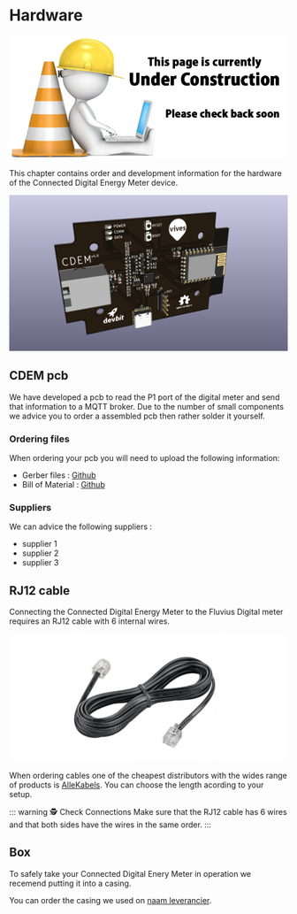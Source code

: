 # Hardware

![UNDER CONSTRUCTION](./images/underconstruction.jpg)

This chapter contains order and development information for the hardware of the Connected Digital Energy Meter device.

<!-- TODO: een afbeelding van de pcb toevoegen -->
![UNDER CONSTRUCTION](./images/pcb.png)

## CDEM pcb

We have developed a pcb to read the P1 port of the digital meter and send that information to a MQTT broker. Due to the number of small components we advice you to order a assembled pcb then rather solder it yourself.

### Ordering files

When ordering your pcb you will need to upload the following information:

* Gerber files : [Github](https://github.com/connected-digital-energy-meter/cdem-hardware/tree/master/gerber)
* Bill of Material : [Github](https://github.com/connected-digital-energy-meter/cdem-hardware/tree/master/assembly) 

### Suppliers

We can advice the following suppliers :

<!-- TODO: een lijst met mogelijke pcb leveranciers toevoegen -->
* supplier 1
* supplier 2
* supplier 3

## RJ12 cable 

Connecting the Connected Digital Energy Meter to the Fluvius Digital meter requires an RJ12 cable with 6 internal wires. 

![RJ12 Cable](./images/rj12_cable.jpg)

When ordering cables one of the cheapest distributors with the wides range of products is [AlleKabels](https://www.allekabels.nl/rj12-kabel/7400/1181351/telefoonkabel-rj12.html). You can choose the length acording to your setup.

::: warning 🕵️ Check Connections
Make sure that the RJ12 cable has 6 wires and that both sides have the wires in the same order.
:::

## Box

To safely take your Connected Digital Enery Meter in operation we recemend putting it into a casing.

<!-- TODO: afbeelding van dit doosje -->

You can order the casing we used on [naam leverancier](...).

